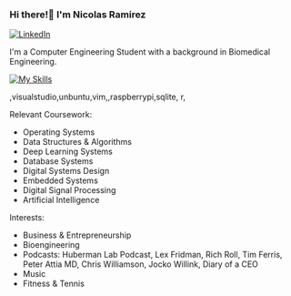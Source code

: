 ### Hi there!👋 I'm Nicolas Ramirez

[
    ![LinkedIn](https://img.shields.io/badge/LinkedIn-0077B5?style=for-the-badge&logo=linkedin&logoColor=white)
](https://www.linkedin.com/in/nicolas-ramirez-pm/)

I'm a Computer Engineering Student with a background in Biomedical Engineering. 

[![My Skills](https://skillicons.dev/icons?i=cpp,c,py,anaconda,apple,arduino,atom,bash,cs,clion,dart,dotnet,eclipse,figma,flutter,git,github,gitlab,latex,linux,md,matlab,MySQL,pycharm,powershell,pytorch,tensorflow,vscode,windows)](https://skillicons.dev)

,visualstudio,unbuntu,vim,,raspberrypi,sqlite, r,

Relevant Coursework:
- Operating Systems
- Data Structures & Algorithms
- Deep Learning Systems
- Database Systems
- Digital Systems Design
- Embedded Systems
- Digital Signal Processing
- Artificial Intelligence

Interests:
- Business & Entrepreneurship
- Bioengineering
- Podcasts: Huberman Lab Podcast, Lex Fridman, Rich Roll, Tim Ferris, Peter Attia MD, Chris Williamson, Jocko Willink, Diary of a CEO
- Music
- Fitness & Tennis



<!--
**Pikanick/Pikanick** is a ✨ _special_ ✨ repository because its `README.md` (this file) appears on your GitHub profile.

Here are some ideas to get you started:

- 🔭 I’m currently working on ...
- 🌱 I’m currently learning ...
- 👯 I’m looking to collaborate on ...
- 🤔 I’m looking for help with ...
- 💬 Ask me about ...
- 📫 How to reach me: ...
- 😄 Pronouns: ...
- ⚡ Fun fact: ...
-->
